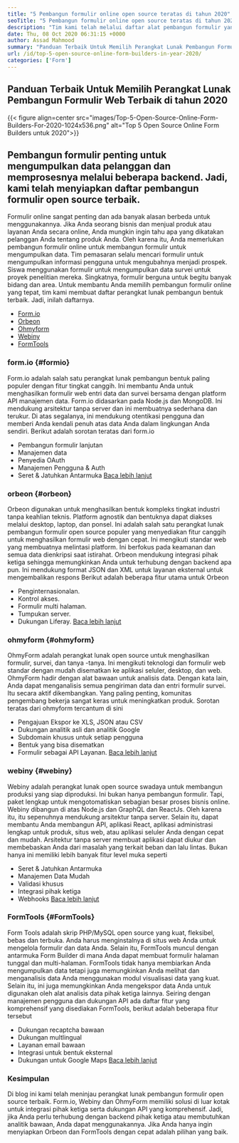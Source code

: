 ```yaml
---
title: "5 Pembangun formulir online open source teratas di tahun 2020" 
seoTitle: "5 Pembangun formulir online open source teratas di tahun 2020" 
description: "Tim kami telah melalui daftar alat pembangun formulir yang luas dan kami telah mencantumkan beberapa perangkat lunak pembangun formulir online teratas untuk Anda." 
date: Thu, 08 Oct 2020 06:31:15 +0000
author: Assad Mahmood
summary: "Panduan Terbaik Untuk Memilih Perangkat Lunak Pembangun Formulir Web Terbaik di tahun 2020" 
url: /id/top-5-open-source-online-form-builders-in-year-2020/
categories: ['Form']
---
```


## Panduan Terbaik Untuk Memilih Perangkat Lunak Pembangun Formulir Web Terbaik di tahun 2020

{{< figure align=center src="images/Top-5-Open-Source-Online-Form-Builders-For-2020-1024x536.png" alt="Top 5 Open Source Online Form Builders untuk 2020">}}


## Pembangun formulir penting untuk mengumpulkan data pelanggan dan memprosesnya melalui beberapa backend. Jadi, kami telah menyiapkan daftar pembangun formulir open source terbaik.
Formulir online sangat penting dan ada banyak alasan berbeda untuk menggunakannya. Jika Anda seorang bisnis dan menjual produk atau layanan Anda secara online, Anda mungkin ingin tahu apa yang dikatakan pelanggan Anda tentang produk Anda. Oleh karena itu, Anda memerlukan pembangun formulir online untuk membangun formulir untuk mengumpulkan data.
Tim pemasaran selalu mencari formulir untuk mengumpulkan informasi pengguna untuk mengubahnya menjadi prospek. Siswa menggunakan formulir untuk mengumpulkan data survei untuk proyek penelitian mereka. Singkatnya, formulir berguna untuk begitu banyak bidang dan area.
Untuk membantu Anda memilih pembangun formulir online yang tepat, tim kami membuat daftar perangkat lunak pembangun bentuk terbaik. Jadi, inilah daftarnya.
  * [Form.io][1]
  * [Orbeon][2]
  * [Ohmyform][3]
  * [Webiny][4]
  * [FormTools][5]

### **form.io**    {#formio}
Form.io adalah salah satu perangkat lunak pembangun bentuk paling populer dengan fitur tingkat canggih. Ini membantu Anda untuk menghasilkan formulir web entri data dan survei bersama dengan platform API manajemen data.
Form.io didasarkan pada Node.js dan MongoDB. Ini mendukung arsitektur tanpa server dan ini membuatnya sederhana dan terukur. Di atas segalanya, ini mendukung otentikasi pengguna dan memberi Anda kendali penuh atas data Anda dalam lingkungan Anda sendiri.
Berikut adalah sorotan teratas dari form.io
  * Pembangun formulir lanjutan
  * Manajemen data
  * Penyedia OAuth
  * Manajemen Pengguna & Auth
  * Seret & Jatuhkan Antarmuka
    [Baca lebih lanjut][6]

### **orbeon**    {#orbeon}
Orbeon digunakan untuk menghasilkan bentuk kompleks tingkat industri tanpa keahlian teknis. Platform agnostik dan bentuknya dapat diakses melalui desktop, laptop, dan ponsel.
Ini adalah salah satu perangkat lunak pembangun formulir open source populer yang menyediakan fitur canggih untuk menghasilkan formulir web dengan cepat. Ini mengikuti standar web yang membuatnya melintasi platform. Ini berfokus pada keamanan dan semua data dienkripsi saat istirahat.
Orbeon mendukung integrasi pihak ketiga sehingga memungkinkan Anda untuk terhubung dengan backend apa pun. Ini mendukung format JSON dan XML untuk layanan eksternal untuk mengembalikan respons
Berikut adalah beberapa fitur utama untuk Orbeon
  * Penginternasionalan.
  * Kontrol akses.
  * Formulir multi halaman.
  * Tumpukan server.
  * Dukungan Liferay.
    [Baca lebih lanjut][7]

### **ohmyform**    {#ohmyform}
OhmyForm adalah perangkat lunak open source untuk menghasilkan formulir, survei, dan tanya -tanya. Ini mengikuti teknologi dan formulir web standar dengan mudah disematkan ke aplikasi seluler, desktop, dan web.
OhmyForm hadir dengan alat bawaan untuk analisis data. Dengan kata lain, Anda dapat menganalisis semua pengiriman data dan entri formulir survei. Itu secara aktif dikembangkan. Yang paling penting, komunitas pengembang bekerja sangat keras untuk meningkatkan produk.
Sorotan teratas dari ohmyform tercantum di sini
  * Pengajuan Ekspor ke XLS, JSON atau CSV
  * Dukungan analitik asli dan analitik Google
  * Subdomain khusus untuk setiap pengguna
  * Bentuk yang bisa disematkan
  * Formulir sebagai API Layanan.
    [Baca lebih lanjut][8]

### **webiny**    {#webiny}
Webiny adalah perangkat lunak open source swadaya untuk membangun produksi yang siap diproduksi. Ini bukan hanya pembangun formulir. Tapi, paket lengkap untuk mengotomatiskan sebagian besar proses bisnis online.
Webiny dibangun di atas Node.js dan GraphQL dan ReactJs. Oleh karena itu, itu sepenuhnya mendukung arsitektur tanpa server. Selain itu, dapat membantu Anda membangun API, aplikasi React, aplikasi administrasi lengkap untuk produk, situs web, atau aplikasi seluler Anda dengan cepat dan mudah.
Arsitektur tanpa server membuat aplikasi dapat diukur dan membebaskan Anda dari masalah yang terkait beban dan lalu lintas. Bukan hanya ini memiliki lebih banyak fitur level muka seperti
  * Seret & Jatuhkan Antarmuka
  * Manajemen Data Mudah
  * Validasi khusus
  * Integrasi pihak ketiga
  * Webhooks
    [Baca lebih lanjut][9]

### **FormTools**    {#FormTools}
Form Tools adalah skrip PHP/MySQL open source yang kuat, fleksibel, bebas dan terbuka. Anda harus menginstalnya di situs web Anda untuk mengelola formulir dan data Anda. Selain itu, FormTools muncul dengan antarmuka Form Builder di mana Anda dapat membuat formulir halaman tunggal dan multi-halaman.
FormTools tidak hanya membiarkan Anda mengumpulkan data tetapi juga memungkinkan Anda melihat dan menganalisis data Anda menggunakan modul visualisasi data yang kuat. Selain itu, ini juga memungkinkan Anda mengekspor data Anda untuk digunakan oleh alat analisis data pihak ketiga lainnya.
Seiring dengan manajemen pengguna dan dukungan API ada daftar fitur yang komprehensif yang disediakan FormTools, berikut adalah beberapa fitur tersebut
  * Dukungan recaptcha bawaan
  * Dukungan multlingual
  * Layanan email bawaan
  * Integrasi untuk bentuk eksternal
  * Dukungan untuk Google Maps
    [Baca lebih lanjut][10]

### Kesimpulan
Di blog ini kami telah meninjau perangkat lunak pembangun formulir open source terbaik. Form.io, Webiny dan OhmyForm memiliki solusi di luar kotak untuk integrasi pihak ketiga serta dukungan API yang komprehensif. Jadi, jika Anda perlu terhubung dengan backend pihak ketiga atau membutuhkan analitik bawaan, Anda dapat menggunakannya. Jika Anda hanya ingin menyiapkan Orbeon dan FormTools dengan cepat adalah pilihan yang baik.

  
[1]: #formio
[2]: #orbeon
[3]: #ohmyform
[4]: #webiny
[5]: #formtools
[6]: https://products.containerize.com/form/formio
[7]: https://products.containerize.com/form/orbeon
[8]: https://products.containerize.com/form/ohmyform
[9]: https://products.containerize.com/form/webiny
[10]: https://products.containerize.com/form/formtools
